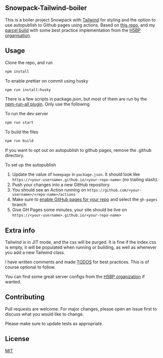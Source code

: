 ## Snowpack-Tailwind-boiler

This is a boiler project Snowpack with [Tailwind](https://tailwindcss.com/) for styling and the option to use autopublish to Github pages using actions. Based on [this repo](https://github.com/jonalvarezz/snowpack-template-tailwind), and my [parcel build](https://github.com/Bcdo/parcel-tailwind-boiler) with some best practice implementation from the [H5BP organisation](https://html5boilerplate.com/).

## Usage

Clone the repo, and run

```sh
npm install
```

To enable prettier on commit using husky

```sh
npm run install:husky
```

There is a few scripts in package.json, but most of them are run by the [npm-run-all plugin](https://www.npmjs.com/package/p-all). Only use the following

To run the dev server

```sh
npm run start
```

To build the files

```sh
npm run build
```

If you want to opt out on autopublish to github pages, remove the .github directory.

To set up the autopublish

1. Update the value of `homepage` in `package.json`. It should look like `https://<your-username>.github.io/<your-repo-name>` (no trailing slash).
2. Push your changes into a new GitHub repository.
3. You should see an Action running on `https://github.com/<your-username>/<repo-name>/actions`
4. Make sure to [enable GitHub pages for your repo](https://docs.github.com/en/free-pro-team@latest/github/working-with-github-pages/configuring-a-publishing-source-for-your-github-pages-site#choosing-a-publishing-source) and select the `gh-pages` branch
5. Give GH Pages some minutes, your site should be live on `https://<your-username>.github.io/<your-repo-name>`

## Extra info

Tailwind is in JIT mode, and the css will be purged. It is fine if the index.css is empty, it will be populated when running or building, as well as whenever you add a new Tailwind class.

I have written comments and made [TODOS](https://github.com/Gruntfuggly/todo-tree) for best practices. This is of course optional to follow.

You can find some great server configs from the [H5BP organization](https://github.com/h5bp/server-configs) if wanted.

## Contributing

Pull requests are welcome. For major changes, please open an issue first to discuss what you would like to change.

Please make sure to update tests as appropriate.

## License

[MIT](https://choosealicense.com/licenses/mit/)
